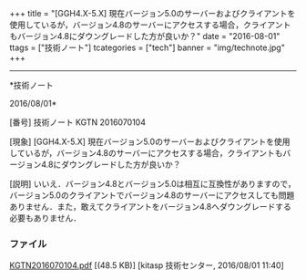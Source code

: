 ﻿+++
title = "[GGH4.X-5.X] 現在バージョン5.0のサーバーおよびクライアントを使用しているが，バージョン4.8のサーバーにアクセスする場合，クライアントもバージョン4.8にダウングレードした方が良いか？"
date = "2016-08-01"
ttags = ["技術ノート"]
tcategories = ["tech"]
banner = "img/technote.jpg"
+++

-----------------------------------------------------------------------------------------------------------------------------

*技術ノート

2016/08/01*


[番号]
技術ノート KGTN 2016070104

[現象]
[GGH4.X-5.X]
現在バージョン5.0のサーバーおよびクライアントを使用しているが，バージョン4.8のサーバーにアクセスする場合，クライアントもバージョン4.8にダウングレードした方が良いか？

[説明]
いいえ．バージョン4.8とバージョン5.0は相互に互換性がありますので，バージョン5.0のクライアントでバージョン4.8のサーバーにアクセスしても問題ありません．また，敢えてクライアントをバージョン4.8へダウングレードする必要もありません．


### ファイル

 
 


[KGTN2016070104.pdf](http://techreport.kitasp.net/attachments/download/2784/KGTN2016070104.pdf)
 [(48.5 KB)] [kitasp 技術センター, 2016/08/01
11:40]


 


 

